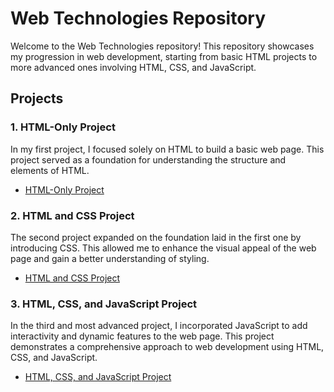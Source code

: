 # Web Technologies Repository

Welcome to the Web Technologies repository! This repository showcases my progression in web development, starting from basic HTML projects to more advanced ones involving HTML, CSS, and JavaScript.

## Projects

### 1. HTML-Only Project

In my first project, I focused solely on HTML to build a basic web page. This project served as a foundation for understanding the structure and elements of HTML.

- [HTML-Only Project](link-to-html-project)

### 2. HTML and CSS Project

The second project expanded on the foundation laid in the first one by introducing CSS. This allowed me to enhance the visual appeal of the web page and gain a better understanding of styling.

- [HTML and CSS Project](link-to-html-css-project)

### 3. HTML, CSS, and JavaScript Project

In the third and most advanced project, I incorporated JavaScript to add interactivity and dynamic features to the web page. This project demonstrates a comprehensive approach to web development using HTML, CSS, and JavaScript.

- [HTML, CSS, and JavaScript Project](link-to-html-css-js-project)
